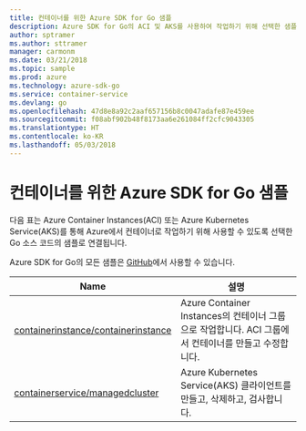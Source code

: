 ```yaml
---
title: 컨테이너를 위한 Azure SDK for Go 샘플
description: Azure SDK for Go의 ACI 및 AKS를 사용하여 작업하기 위해 선택한 샘플입니다.
author: sptramer
ms.author: sttramer
manager: carmonm
ms.date: 03/21/2018
ms.topic: sample
ms.prod: azure
ms.technology: azure-sdk-go
ms.service: container-service
ms.devlang: go
ms.openlocfilehash: 47d8e8a92c2aaf657156b8c0047adafe87e459ee
ms.sourcegitcommit: f08abf902b48f8173aa6e261084ff2cfc9043305
ms.translationtype: HT
ms.contentlocale: ko-KR
ms.lasthandoff: 05/03/2018
---
```

# <a name="azure-sdk-for-go-samples-for-containers"></a>컨테이너를 위한 Azure SDK for Go 샘플

다음 표는 Azure Container Instances(ACI) 또는 Azure Kubernetes Service(AKS)를 통해 Azure에서 컨테이너로 작업하기 위해 사용할 수 있도록 선택한 Go 소스 코드의 샘플로 연결됩니다. 

Azure SDK for Go의 모든 샘플은 [GitHub](https://github.com/Azure-Samples/azure-sdk-for-go-samples)에서 사용할 수 있습니다.

| Name | 설명 |
|------|-------------|
| [containerinstance/containerinstance](https://github.com/Azure-Samples/azure-sdk-for-go-samples/blob/master/containerinstance/containerinstance.go) | Azure Container Instances의 컨테이너 그룹으로 작업합니다. ACI 그룹에서 컨테이너를 만들고 수정합니다. |
| [containerservice/managedcluster](https://github.com/Azure-Samples/azure-sdk-for-go-samples/blob/master/containerservice/managedcluster.go) | Azure Kubernetes Service(AKS) 클라이언트를 만들고, 삭제하고, 검사합니다. |

